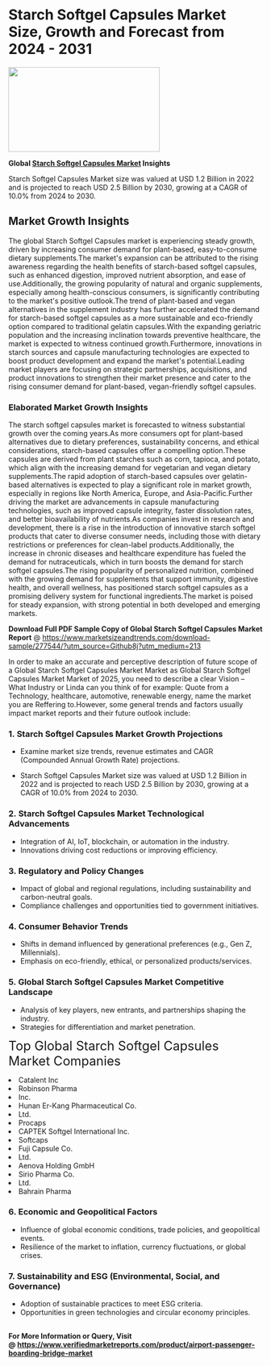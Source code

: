 <H1>Starch Softgel Capsules Market Size, Growth and Forecast from 2024 - 2031</H1><img class="aligncenter size-medium wp-image-584254" src="https://thirdeyenews.in/wp-content/uploads/2024/09/Global-Market-Research-300x168.jpeg" alt="" width="300" height="168" /><p><strong>Global&nbsp;<a href="https://www.marketsizeandtrends.com/download-sample/277544/?utm_source=Github8j?utm_medium=213">Starch Softgel Capsules Market</a> Insights</strong></p><p>Starch Softgel Capsules Market size was valued at USD 1.2 Billion in 2022 and is projected to reach USD 2.5 Billion by 2030, growing at a CAGR of 10.0% from 2024 to 2030.</p><p><h2>Market Growth Insights</h2> The global Starch Softgel Capsules market is experiencing steady growth, driven by increasing consumer demand for plant-based, easy-to-consume dietary supplements.The market's expansion can be attributed to the rising awareness regarding the health benefits of starch-based softgel capsules, such as enhanced digestion, improved nutrient absorption, and ease of use.Additionally, the growing popularity of natural and organic supplements, especially among health-conscious consumers, is significantly contributing to the market's positive outlook.The trend of plant-based and vegan alternatives in the supplement industry has further accelerated the demand for starch-based softgel capsules as a more sustainable and eco-friendly option compared to traditional gelatin capsules.With the expanding geriatric population and the increasing inclination towards preventive healthcare, the market is expected to witness continued growth.Furthermore, innovations in starch sources and capsule manufacturing technologies are expected to boost product development and expand the market's potential.Leading market players are focusing on strategic partnerships, acquisitions, and product innovations to strengthen their market presence and cater to the rising consumer demand for plant-based, vegan-friendly softgel capsules. <h3>Elaborated Market Growth Insights</h3> The starch softgel capsules market is forecasted to witness substantial growth over the coming years.As more consumers opt for plant-based alternatives due to dietary preferences, sustainability concerns, and ethical considerations, starch-based capsules offer a compelling option.These capsules are derived from plant starches such as corn, tapioca, and potato, which align with the increasing demand for vegetarian and vegan dietary supplements.The rapid adoption of starch-based capsules over gelatin-based alternatives is expected to play a significant role in market growth, especially in regions like North America, Europe, and Asia-Pacific.Further driving the market are advancements in capsule manufacturing technologies, such as improved capsule integrity, faster dissolution rates, and better bioavailability of nutrients.As companies invest in research and development, there is a rise in the introduction of innovative starch softgel products that cater to diverse consumer needs, including those with dietary restrictions or preferences for clean-label products.Additionally, the increase in chronic diseases and healthcare expenditure has fueled the demand for nutraceuticals, which in turn boosts the demand for starch softgel capsules.The rising popularity of personalized nutrition, combined with the growing demand for supplements that support immunity, digestive health, and overall wellness, has positioned starch softgel capsules as a promising delivery system for functional ingredients.The market is poised for steady expansion, with strong potential in both developed and emerging markets.</p><p><span class=""><strong>Download Full PDF Sample Copy of Global Starch Softgel Capsules Market Report</strong> @ <a href="https://www.marketsizeandtrends.com/download-sample/277544/?utm_source=Github8j?utm_medium=213" target="_blank">https://www.marketsizeandtrends.com/download-sample/277544/?utm_source=Github8j?utm_medium=213</a></span></p><p>In order to make an accurate and perceptive description of future scope of a Global&nbsp;Starch Softgel Capsules Market Market as Global&nbsp;Starch Softgel Capsules Market Market of 2025, you need to describe a clear Vision &ndash; What Industry or Linda can you think of for example: Quote from a Technology, healthcare, automotive, renewable energy, name the market you are Reffering to.However, some general trends and factors usually impact market reports and their future outlook include:</p><h3>1.&nbsp;<strong>Starch Softgel Capsules Market Growth Projections</strong></h3><ul><li>Examine market size trends, revenue estimates and CAGR (Compounded Annual Growth Rate) projections.</li><li><p>Starch Softgel Capsules Market size was valued at USD 1.2 Billion in 2022 and is projected to reach USD 2.5 Billion by 2030, growing at a CAGR of 10.0% from 2024 to 2030.</p></li></ul><h3>2.&nbsp;<strong>Starch Softgel Capsules Market Technological Advancements</strong></h3><ul><li>Integration of AI, IoT, blockchain, or automation in the industry.</li><li>Innovations driving cost reductions or improving efficiency.</li></ul><h3>3.&nbsp;<strong>Regulatory and Policy Changes</strong></h3><ul><li>Impact of global and regional regulations, including sustainability and carbon-neutral goals.</li><li>Compliance challenges and opportunities tied to government initiatives.</li></ul><h3>4.&nbsp;<strong>Consumer Behavior Trends</strong></h3><ul><li>Shifts in demand influenced by generational preferences (e.g., Gen Z, Millennials).</li><li>Emphasis on eco-friendly, ethical, or personalized products/services.</li></ul><h3>5.&nbsp;<strong>Global Starch Softgel Capsules Market Competitive Landscape</strong></h3><ul><li>Analysis of key players, new entrants, and partnerships shaping the industry.</li><li>Strategies for differentiation and market penetration.</li></ul><p data-pm-slice="1 1 []"><span style="color: inherit; font-family: inherit; font-size: 25px;">Top Global Starch Softgel Capsules Market Companies</span></p><div class="" data-test-id=""><p><li>Catalent Inc</li><li> Robinson Pharma</li><li> Inc.</li><li> Hunan Er-Kang Pharmaceutical Co.</li><li> Ltd.</li><li> Procaps</li><li> CAPTEK Softgel International Inc.</li><li> Softcaps</li><li> Fuji Capsule Co.</li><li> Ltd.</li><li> Aenova Holding GmbH</li><li> Sirio Pharma Co.</li><li> Ltd.</li><li> Bahrain Pharma</li></p></div><h3>6.&nbsp;<strong>Economic and Geopolitical Factors</strong></h3><ul><li>Influence of global economic conditions, trade policies, and geopolitical events.</li><li>Resilience of the market to inflation, currency fluctuations, or global crises.</li></ul><h3>7.&nbsp;<strong>Sustainability and ESG (Environmental, Social, and Governance)</strong></h3><ul><li>Adoption of sustainable practices to meet ESG criteria.</li><li>Opportunities in green technologies and circular economy principles.</li></ul><h2><strong style="font-size: 14px;">For More Information or Query, Visit @&nbsp;</strong><a style="background-color: #ffffff; font-size: 14px;" href="https://www.marketsizeandtrends.com/report/starch-softgel-capsules-market/" target="_blank">https://www.verifiedmarketreports.com/product/airport-passenger-boarding-bridge-market</a></h2>